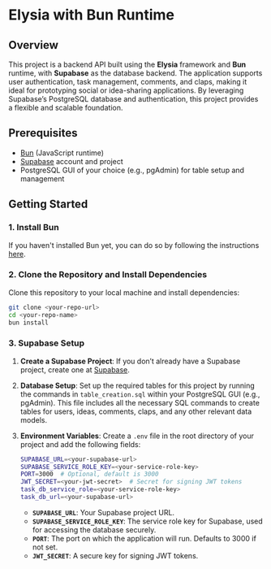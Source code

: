 # Elysia with Bun Runtime

## Overview

This project is a backend API built using the **Elysia** framework and **Bun** runtime, with **Supabase** as the database backend. The application supports user authentication, task management, comments, and claps, making it ideal for prototyping social or idea-sharing applications. By leveraging Supabase’s PostgreSQL database and authentication, this project provides a flexible and scalable foundation.

## Prerequisites

-   [Bun](https://bun.sh/) (JavaScript runtime)
-   [Supabase](https://supabase.com/) account and project
-   PostgreSQL GUI of your choice (e.g., pgAdmin) for table setup and management

## Getting Started

### 1. Install Bun

If you haven't installed Bun yet, you can do so by following the instructions [here](https://bun.sh/docs/installation).

### 2. Clone the Repository and Install Dependencies

Clone this repository to your local machine and install dependencies:

```bash
git clone <your-repo-url>
cd <your-repo-name>
bun install
```

### 3. Supabase Setup

1. **Create a Supabase Project**: If you don’t already have a Supabase project, create one at [Supabase](https://supabase.com/).

2. **Database Setup**: Set up the required tables for this project by running the commands in `table_creation.sql` within your PostgreSQL GUI (e.g., pgAdmin). This file includes all the necessary SQL commands to create tables for users, ideas, comments, claps, and any other relevant data models.

3. **Environment Variables**: Create a `.env` file in the root directory of your project and add the following fields:

    ```bash
    SUPABASE_URL=<your-supabase-url>
    SUPABASE_SERVICE_ROLE_KEY=<your-service-role-key>
    PORT=3000  # Optional, default is 3000
    JWT_SECRET=<your-jwt-secret>  # Secret for signing JWT tokens
    task_db_service_role=<your-service-role-key>
    task_db_url=<your-supabase-url>
    ```

    - **`SUPABASE_URL`**: Your Supabase project URL.
    - **`SUPABASE_SERVICE_ROLE_KEY`**: The service role key for Supabase, used for accessing the database securely.
    - **`PORT`**: The port on which the application will run. Defaults to 3000 if not set.
    - **`JWT_SECRET`**: A secure key for signing JWT tokens.
